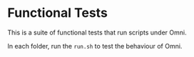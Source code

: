 Functional Tests
===================

This is a suite of functional tests that run scripts under Omni.

In each folder, run the `run.sh` to test the behaviour of Omni.
